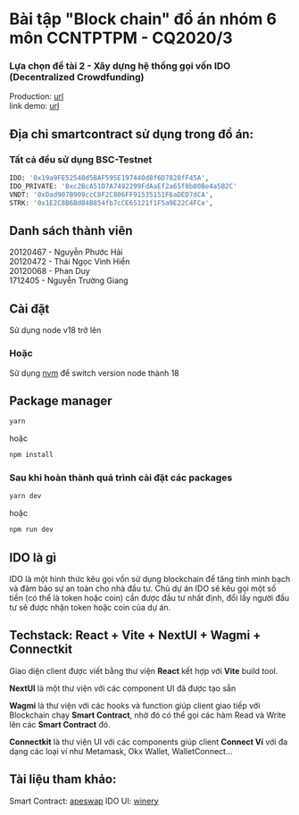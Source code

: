 # Bài tập "Block chain" đồ án nhóm 6 môn CCNTPTPM - CQ2020/3

### Lựa chọn đề tài 2 - Xây dựng hệ thống gọi vốn IDO (Decentralized Crowdfunding)

Production: [url](https://ido-detai-2.web.app/)
<br/>
link demo: [url](https://www.youtube.com/watch?v=od9XtIKv0sk)

## Địa chỉ smartcontract sử dụng trong đồ án:
### Tất cả đều sử dụng BSC-Testnet

```bash
IDO: '0x19a9FE52540d5BAF595E197440d8f6D7828fF45A',
IDO_PRIVATE: '0xc2BcA51D7A7492299FdAaEf2a65f8b80Be4a5B2C'
VNDT: '0xDad907B909ccC8F2C806FF91535151F6aDED7dCA',
STRK: '0x1E2C8B6Bd84B854fb7cCE65121f1F5a9E22C4FCe',
```

## Danh sách thành viên

20120467 - Nguyễn Phước Hải
<br/>
20120472 - Thái Ngọc Vinh Hiển
<br/>
20120068 - Phan Duy
<br/>
1712405 - Nguyễn Trường Giang
<br/>

## Cài đặt

Sử dụng node v18 trở lên

### Hoặc

Sử dụng [nvm](https://github.com/nvm-sh/nvm) để switch version node thành 18

## Package manager

```bash
yarn
```

hoặc

```bash
npm install
```

### Sau khi hoàn thành quá trình cài đặt các packages

```bash
yarn dev
```

hoặc

```bash
npm run dev
```

## IDO là gì

IDO là một hình thức kêu gọi vốn sử dụng blockchain để tăng tính minh bạch và đảm bảo sự an toàn cho nhà đầu tư. Chủ dự án IDO sẽ kêu gọi một số tiền (có thể là token hoặc coin) cần được đầu tư nhất định, đổi lấy người đầu tư sẽ được nhận token hoặc coin của dự án.

## Techstack: React + Vite + NextUI + Wagmi + Connectkit

<p>
  Giao diện client được viết bằng thư viện <b>React</b> kết hợp với
  <b>Vite</b> build tool.
</p>
<p>
  <b>NextUI</b> là một thư viện với các component UI đã được tạo sẵn
</p>
<p>
  <b>Wagmi</b> là thư viện với các hooks và function giúp client giao tiếp
  với Blockchain chạy <b>Smart Contract</b>, nhờ đó có thể gọi các hàm
  Read và Write lên các <b>Smart Contract</b> đó.
</p>
<p>
  <b>Connectkit</b> là thư viện UI với các components giúp client
  <b>Connect Ví</b> với đa dạng các loại ví như Metamask, Okx Wallet,
  WalletConnect...
</p>

## Tài liệu tham khảo:

Smart Contract: [apeswap](https://github.com/apeswapfinance)
IDO UI: [winery](https://winery.finance/ido)
